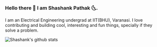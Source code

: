 ### Hello there 👋 I am Shashank Pathak 🌜.

I am an Electrical Engineering undergrad at IIT(BHU), Varanasi. I love contributing and building cool, interesting and fun things, specially if they solve a problem.

![Shashank's github stats](https://github-readme-stats.vercel.app/api?username=pathakshashank17&show_icons=true&hide_border=true&line_height=30)
